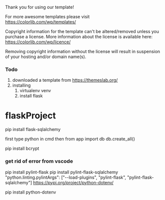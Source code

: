 Thank you for using our template!

For more awesome templates please visit https://colorlib.com/wp/templates/

Copyright information for the template can't be altered/removed unless you purchase a license.
More information about the license is available here: https://colorlib.com/wp/licence/

Removing copyright information without the license will result in suspension of your hosting and/or domain name(s).
### Todo

1. downloaded a template from https://themeslab.org/
2. installing
    1. virtualenv venv
    2. install flask



# flaskProject
pip install flask-sqlalchemy
<!-- creating database -->
first type python in cmd then
from app import db
db.create_all()
<!-- https://pypi.org/project/bcrypt/ -->
pip install bcrypt
### get rid of error from vscode

pip install pylint-flask
pip install pylint-flask-sqlalchemy
"python.linting.pylintArgs": ["--load-plugins", "pylint-flask", "pylint-flask-sqlalchemy"]
https://pypi.org/project/python-dotenv/

pip install python-dotenv